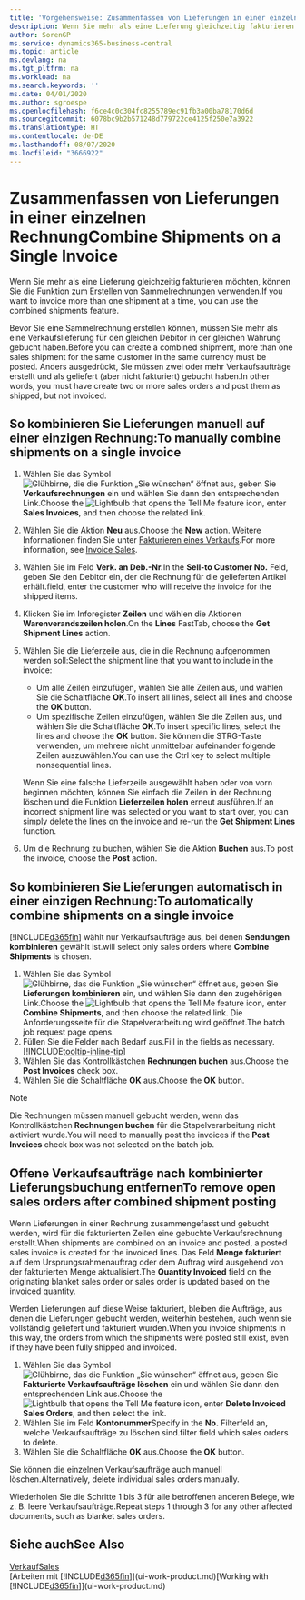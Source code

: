 ```yaml
---
title: 'Vorgehensweise: Zusammenfassen von Lieferungen in einer einzelnen Rechnung | Microsoft Docs'
description: Wenn Sie mehr als eine Lieferung gleichzeitig fakturieren möchten, können Sie die Funktion zum Erstellen von Sammelrechnungen verwenden.
author: SorenGP
ms.service: dynamics365-business-central
ms.topic: article
ms.devlang: na
ms.tgt_pltfrm: na
ms.workload: na
ms.search.keywords: ''
ms.date: 04/01/2020
ms.author: sgroespe
ms.openlocfilehash: f6ce4c0c304fc8255789ec91fb3a00ba78170d6d
ms.sourcegitcommit: 6078bc9b2b571248d779722ce4125f250e7a3922
ms.translationtype: HT
ms.contentlocale: de-DE
ms.lasthandoff: 08/07/2020
ms.locfileid: "3666922"
---
```

# <a name="combine-shipments-on-a-single-invoice"></a><span data-ttu-id="cf141-103">Zusammenfassen von Lieferungen in einer einzelnen Rechnung</span><span class="sxs-lookup"><span data-stu-id="cf141-103">Combine Shipments on a Single Invoice</span></span>
<span data-ttu-id="cf141-104">Wenn Sie mehr als eine Lieferung gleichzeitig fakturieren möchten, können Sie die Funktion zum Erstellen von Sammelrechnungen verwenden.</span><span class="sxs-lookup"><span data-stu-id="cf141-104">If you want to invoice more than one shipment at a time, you can use the combined shipments feature.</span></span>  

<span data-ttu-id="cf141-105">Bevor Sie eine Sammelrechnung erstellen können, müssen Sie mehr als eine Verkaufslieferung für den gleichen Debitor in der gleichen Währung gebucht haben.</span><span class="sxs-lookup"><span data-stu-id="cf141-105">Before you can create a combined shipment, more than one sales shipment for the same customer in the same currency must be posted.</span></span> <span data-ttu-id="cf141-106">Anders ausgedrückt, Sie müssen zwei oder mehr Verkaufsaufträge erstellt und als geliefert (aber nicht fakturiert) gebucht haben.</span><span class="sxs-lookup"><span data-stu-id="cf141-106">In other words, you must have create two or more sales orders and post them as shipped, but not invoiced.</span></span> 

## <a name="to-manually-combine-shipments-on-a-single-invoice"></a><span data-ttu-id="cf141-107">So kombinieren Sie Lieferungen manuell auf einer einzigen Rechnung:</span><span class="sxs-lookup"><span data-stu-id="cf141-107">To manually combine shipments on a single invoice</span></span>  
1. <span data-ttu-id="cf141-108">Wählen Sie das Symbol ![Glühbirne, die die Funktion „Sie wünschen“ öffnet](media/ui-search/search_small.png "Was möchten Sie tun?") aus, geben Sie **Verkaufsrechnungen** ein und wählen Sie dann den entsprechenden Link.</span><span class="sxs-lookup"><span data-stu-id="cf141-108">Choose the ![Lightbulb that opens the Tell Me feature](media/ui-search/search_small.png "Tell me what you want to do") icon, enter **Sales Invoices**, and then choose the related link.</span></span>  
2. <span data-ttu-id="cf141-109">Wählen Sie die Aktion **Neu** aus.</span><span class="sxs-lookup"><span data-stu-id="cf141-109">Choose the **New** action.</span></span> <span data-ttu-id="cf141-110">Weitere Informationen finden Sie unter [Fakturieren eines Verkaufs](sales-how-invoice-sales.md).</span><span class="sxs-lookup"><span data-stu-id="cf141-110">For more information, see [Invoice Sales](sales-how-invoice-sales.md).</span></span>
3. <span data-ttu-id="cf141-111">Wählen Sie im Feld **Verk. an Deb.-Nr.**</span><span class="sxs-lookup"><span data-stu-id="cf141-111">In the **Sell-to Customer No.**</span></span> <span data-ttu-id="cf141-112">Feld, geben Sie den Debitor ein, der die Rechnung für die gelieferten Artikel erhält.</span><span class="sxs-lookup"><span data-stu-id="cf141-112">field, enter the customer who will receive the invoice for the shipped items.</span></span>  
4. <span data-ttu-id="cf141-113">Klicken Sie im Inforegister **Zeilen** und wählen die Aktionen **Warenverandszeilen holen**.</span><span class="sxs-lookup"><span data-stu-id="cf141-113">On the **Lines** FastTab, choose the **Get Shipment Lines** action.</span></span>  
5. <span data-ttu-id="cf141-114">Wählen Sie die Lieferzeile aus, die in die Rechnung aufgenommen werden soll:</span><span class="sxs-lookup"><span data-stu-id="cf141-114">Select the shipment line that you want to include in the invoice:</span></span>  

    - <span data-ttu-id="cf141-115">Um alle Zeilen einzufügen, wählen Sie alle Zeilen aus, und wählen Sie die Schaltfläche **OK**.</span><span class="sxs-lookup"><span data-stu-id="cf141-115">To insert all lines, select all lines and choose the **OK** button.</span></span>  
    - <span data-ttu-id="cf141-116">Um spezifische Zeilen einzufügen, wählen Sie die Zeilen aus, und wählen Sie die Schaltfläche **OK**.</span><span class="sxs-lookup"><span data-stu-id="cf141-116">To insert specific lines, select the lines and choose the **OK** button.</span></span> <span data-ttu-id="cf141-117">Sie können die STRG-Taste verwenden, um mehrere nicht unmittelbar aufeinander folgende Zeilen auszuwählen.</span><span class="sxs-lookup"><span data-stu-id="cf141-117">You can use the Ctrl key to select multiple nonsequential lines.</span></span>  

    <span data-ttu-id="cf141-118">Wenn Sie eine falsche Lieferzeile ausgewählt haben oder von vorn beginnen möchten, können Sie einfach die Zeilen in der Rechnung löschen und die Funktion **Lieferzeilen holen** erneut ausführen.</span><span class="sxs-lookup"><span data-stu-id="cf141-118">If an incorrect shipment line was selected or you want to start over, you can simply delete the lines on the invoice and re-run the **Get Shipment Lines** function.</span></span>  
7. <span data-ttu-id="cf141-119">Um die Rechnung zu buchen, wählen Sie die Aktion **Buchen** aus.</span><span class="sxs-lookup"><span data-stu-id="cf141-119">To post the invoice, choose the **Post** action.</span></span>  

## <a name="to-automatically-combine-shipments-on-a-single-invoice"></a><span data-ttu-id="cf141-120">So kombinieren Sie Lieferungen automatisch in einer einzigen Rechnung:</span><span class="sxs-lookup"><span data-stu-id="cf141-120">To automatically combine shipments on a single invoice</span></span>  
[!INCLUDE[d365fin](includes/d365fin_md.md)] <span data-ttu-id="cf141-121">wählt nur Verkaufsaufträge aus, bei denen **Sendungen kombinieren** gewählt ist.</span><span class="sxs-lookup"><span data-stu-id="cf141-121">will select only sales orders where **Combine Shipments** is chosen.</span></span> 

1. <span data-ttu-id="cf141-122">Wählen Sie das Symbol ![Glühbirne, das die Funktion „Sie wünschen“ öffnet](media/ui-search/search_small.png "Was möchten Sie tun?") aus, geben Sie **Lieferungen kombinieren** ein, und wählen Sie dann den zugehörigen Link.</span><span class="sxs-lookup"><span data-stu-id="cf141-122">Choose the ![Lightbulb that opens the Tell Me feature](media/ui-search/search_small.png "Tell me what you want to do") icon, enter **Combine Shipments**, and then choose the related link.</span></span> <span data-ttu-id="cf141-123">Die Anforderungsseite für die Stapelverarbeitung wird geöffnet.</span><span class="sxs-lookup"><span data-stu-id="cf141-123">The batch job request page opens.</span></span>  
2. <span data-ttu-id="cf141-124">Füllen Sie die Felder nach Bedarf aus.</span><span class="sxs-lookup"><span data-stu-id="cf141-124">Fill in the fields as necessary.</span></span> [!INCLUDE[tooltip-inline-tip](includes/tooltip-inline-tip_md.md)]
3. <span data-ttu-id="cf141-125">Wählen Sie das Kontrollkästchen **Rechnungen buchen** aus.</span><span class="sxs-lookup"><span data-stu-id="cf141-125">Choose the **Post Invoices** check box.</span></span>  
4. <span data-ttu-id="cf141-126">Wählen Sie die Schaltfläche **OK** aus.</span><span class="sxs-lookup"><span data-stu-id="cf141-126">Choose the **OK** button.</span></span>  

> [!NOTE]  
>  <span data-ttu-id="cf141-127">Die Rechnungen müssen manuell gebucht werden, wenn das Kontrollkästchen **Rechnungen buchen** für die Stapelverarbeitung nicht aktiviert wurde.</span><span class="sxs-lookup"><span data-stu-id="cf141-127">You will need to manually post the invoices if the **Post Invoices** check box was not selected on the batch job.</span></span>  

## <a name="to-remove-open-sales-orders-after-combined-shipment-posting"></a><span data-ttu-id="cf141-128">Offene Verkaufsaufträge nach kombinierter Lieferungsbuchung entfernen</span><span class="sxs-lookup"><span data-stu-id="cf141-128">To remove open sales orders after combined shipment posting</span></span> 
<span data-ttu-id="cf141-129">Wenn Lieferungen in einer Rechnung zusammengefasst und gebucht werden, wird für die fakturierten Zeilen eine gebuchte Verkaufsrechnung erstellt.</span><span class="sxs-lookup"><span data-stu-id="cf141-129">When shipments are combined on an invoice and posted, a posted sales invoice is created for the invoiced lines.</span></span> <span data-ttu-id="cf141-130">Das Feld **Menge fakturiert** auf dem Ursprungsrahmenauftrag oder dem Auftrag wird ausgehend von der fakturierten Menge aktualisiert.</span><span class="sxs-lookup"><span data-stu-id="cf141-130">The **Quantity Invoiced** field on the originating blanket sales order or sales order is updated based on the invoiced quantity.</span></span>  

<span data-ttu-id="cf141-131">Werden Lieferungen auf diese Weise fakturiert, bleiben die Aufträge, aus denen die Lieferungen gebucht werden, weiterhin bestehen, auch wenn sie vollständig geliefert und fakturiert wurden.</span><span class="sxs-lookup"><span data-stu-id="cf141-131">When you invoice shipments in this way, the orders from which the shipments were posted still exist, even if they have been fully shipped and invoiced.</span></span>   

1. <span data-ttu-id="cf141-132">Wählen Sie das Symbol ![Glühbirne, das die Funktion „Sie wünschen“ öffnet](media/ui-search/search_small.png "Tell Me-Funktion") aus, geben Sie **Fakturierte Verkaufsaufträge löschen** ein und wählen Sie dann den entsprechenden Link aus.</span><span class="sxs-lookup"><span data-stu-id="cf141-132">Choose the ![Lightbulb that opens the Tell Me feature](media/ui-search/search_small.png "Tell me what you want to do") icon, enter **Delete Invoiced Sales Orders**, and then select the link.</span></span>  
2. <span data-ttu-id="cf141-133">Wählen Sie im Feld **Kontonummer**</span><span class="sxs-lookup"><span data-stu-id="cf141-133">Specify in the **No.**</span></span> <span data-ttu-id="cf141-134">Filterfeld an, welche Verkaufsaufträge zu löschen sind.</span><span class="sxs-lookup"><span data-stu-id="cf141-134">filter field which sales orders to delete.</span></span>  
3. <span data-ttu-id="cf141-135">Wählen Sie die Schaltfläche **OK** aus.</span><span class="sxs-lookup"><span data-stu-id="cf141-135">Choose the **OK** button.</span></span>  

<span data-ttu-id="cf141-136">Sie können die einzelnen Verkaufsaufträge auch manuell löschen.</span><span class="sxs-lookup"><span data-stu-id="cf141-136">Alternatively, delete individual sales orders manually.</span></span>  

<span data-ttu-id="cf141-137">Wiederholen Sie die Schritte 1 bis 3 für alle betroffenen anderen Belege, wie z. B. leere Verkaufsaufträge.</span><span class="sxs-lookup"><span data-stu-id="cf141-137">Repeat steps 1 through 3 for any other affected documents, such as blanket sales orders.</span></span>

## <a name="see-also"></a><span data-ttu-id="cf141-138">Siehe auch</span><span class="sxs-lookup"><span data-stu-id="cf141-138">See Also</span></span>  
[<span data-ttu-id="cf141-139">Verkauf</span><span class="sxs-lookup"><span data-stu-id="cf141-139">Sales</span></span>](sales-manage-sales.md)  
<span data-ttu-id="cf141-140">[Arbeiten mit [!INCLUDE[d365fin](includes/d365fin_md.md)]](ui-work-product.md)</span><span class="sxs-lookup"><span data-stu-id="cf141-140">[Working with [!INCLUDE[d365fin](includes/d365fin_md.md)]](ui-work-product.md)</span></span>
